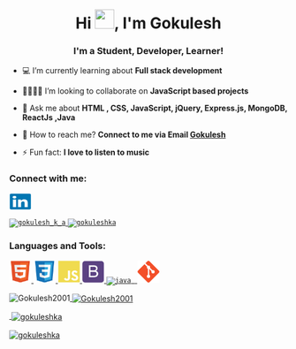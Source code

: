  
<h1 align="center">Hi <img src="https://raw.githubusercontent.com/TheDudeThatCode/TheDudeThatCode/master/Assets/Hi.gif" width=35 height=35>, I'm Gokulesh</h1>
<h3 align="center">I'm a Student, Developer, Learner!</h3>



- 💻 I’m currently learning about **Full stack development**

- 🤜🏻🤛🏻 I’m looking to collaborate on **JavaScript based projects**

- 💬 Ask me about **HTML , CSS, JavaScript, jQuery, Express.js, MongoDB, ReactJs ,Java**

- 📧 How to reach me? **Connect to me via Email [Gokulesh](mailto:kagokulesh@gmail.com)**

- ⚡ Fun fact: **I love to listen to music**

<p align="left">
<h3 align="left">Connect with me:</h3>
<a href="https://www.linkedin.com/in/gokulesh-k-a-13a16b199/?originalSubdomain=in" target="blank"><code><img align="center" src="https://raw.githubusercontent.com/devicons/devicon/master/icons/linkedin/linkedin-original.svg" alt="gokulesh-k-a-13a16b199" height="30" width="40" /></code> </a>

<a href="https://www.instagram.com/gokulesh_k_a" target="blank"><code><img align="center" src="https://cdn.jsdelivr.net/npm/simple-icons@3.0.1/icons/instagram.svg" alt="gokulesh_k_a" height="30" width="40" /></code> </a>
<a href="https://auth.geeksforgeeks.org/user/gokuleshka" target="blank"><code><img align="center" src="https://media.geeksforgeeks.org/wp-content/cdn-uploads/gfg_200x200-min.png" alt="gokuleshka" height="30" width="40" /></code> </a>
</p>

<h3 align="left">Languages and Tools:</h3>
<p align="left">  
    <a href="https://www.w3.org/html/" target="_blank"> 
        <code><img src="https://raw.githubusercontent.com/devicons/devicon/master/icons/html5/html5-original.svg" alt="html5" width="40" height="40"/></code> 
    </a>  
    <a href="https://www.w3schools.com/css/" target="_blank"> 
        <code><img src="https://raw.githubusercontent.com/devicons/devicon/master/icons/css3/css3-original.svg" alt="css3" width="40" height="40"/></code>  
    </a> 
    <a href="https://developer.mozilla.org/en-US/docs/Web/JavaScript" target="_blank"> 
        <code><img src="https://raw.githubusercontent.com/devicons/devicon/master/icons/javascript/javascript-plain.svg" alt="javascript" width="40" height="40"/></code>  
    </a>
    <a href="https://getbootstrap.com" target="_blank"> 
        <code><img src="https://raw.githubusercontent.com/devicons/devicon/master/icons/bootstrap/bootstrap-plain.svg" alt="bootstrap" width="40" height="40"/></code>  
    </a> 
    <a href="https://www.java.com/" target="_blank"> 
        <code><img src="https://encrypted-tbn0.gstatic.com/images?q=tbn:ANd9GcQKiUnusa2Z_E2pfOUedk4dTfrLgwyNq9AlFQ&usqp=CAU" alt="java" width="40" height="40"/> </code> 
    </a> 
<!--     <a href="https://www.w3schools.com/cpp/" target="_blank"> 
        <code><img src="https://encrypted-tbn0.gstatic.com/images?q=tbn:ANd9GcQKiUnusa2Z_E2pfOUedk4dTfrLgwyNq9AlFQ&usqp=CAU" alt="cplusplus" width="40" height="40"/></code>  
    </a> -->
    <a href="https://git-scm.com/" target="_blank"> 
        <code><img src="https://raw.githubusercontent.com/devicons/devicon/master/icons/git/git-original.svg" alt="git" width="40" height="40"/></code>  
<!--     </a> 
    <a href="https://www.linux.org/" target="_blank"> 
        <code><img src="https://raw.githubusercontent.com/devicons/devicon/master/icons/linux/linux-original.svg" alt="linux" width="40" height="40"/></code>  
    </a>  -->
</p>

<p><img align="left" src="https://github-readme-stats.vercel.app/api/top-langs/?username=Gokulesh2001&layout=compact&theme=midnight-purple" alt="Gokulesh2001" /></p>
<p>&nbsp;<img align="center" src="https://github-readme-stats.vercel.app/api?username=Gokulesh2001&show_icons=true&theme=midnight-purple" alt="Gokulesh2001" /></p>



<p>&nbsp;<img align="center" src="https://github-readme-stats.vercel.app/api?username=Gokulesh2001&show_icons=true&locale=en" alt="gokuleshka" /></p>

<p><img align="center" src="https://github-readme-streak-stats.herokuapp.com/?user=Gokulesh2001&" alt="gokuleshka" /></p>

